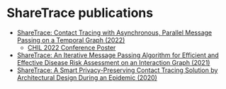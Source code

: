 # ShareTrace publications

- [ShareTrace: Contact Tracing with Asynchronous, Parallel Message Passing on a Temporal Graph (2022)](https://arxiv.org/abs/2203.12445)
  - [CHIL 2022 Conference Poster](https://github.com/share-trace/chil22-poster/blob/69f8f492a280701e0a84e8d2fd82f6b910f35ff2/poster.pdf)
- [ShareTrace: An Iterative Message Passing Algorithm for Efficient and Effective Disease Risk Assessment on an Interaction Graph (2021)](https://doi.org/10.1145/3459930.3469553)
- [ShareTrace: A Smart Privacy-Preserving Contact Tracing Solution by Architectural Design During an Epidemic (2020)](https://github.com/share-trace/papers/blob/373abf36b05227f4a5f5cb405cd61e8dc225a9a6/sharetace-whitepaper.pdf)
